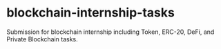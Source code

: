 # blockchain-internship-tasks
Submission for blockchain internship including Token, ERC-20, DeFi, and Private Blockchain tasks.
